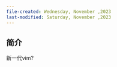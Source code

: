 ```yaml
---
file-created: Wednesday, November ,2023
last-modified: Saturday, November ,2023
---
```

## 简介

新一代vim? 


